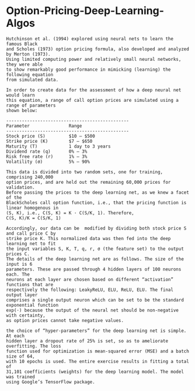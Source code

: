 # Option-Pricing-Deep-Learning-Algos
	Hutchinson et al. (1994) explored using neural nets to learn the famous Black 
	and Scholes (1973) option pricing formula, also developed and analyzed by Merton (1973).
	Using limited computing power and relatively small neural networks, they were able
	to show remarkably good performance in mimicking (learning) the following equation
	from simulated data.

	In order to create data for the assessment of how a deep neural net would learn
	this equation, a range of call option prices are simulated using a range of parameters
	shown below:

	-----------------------------------------------
	Parameter 				Range
	-----------------------------------------------
	Stock price (S) 		$10 – $500
	Strike price (K) 		$7 – $650
	Maturity (T) 			1 day to 3 years
	Dividend rate (q) 		0% – 3%
	Risk free rate (r) 		1% – 3%
	Volatility (σ) 			5% – 90%

	This data is divided into two random sets, one for training, comprising 240,000
	option prices, and are held out the remaining 60,000 prices for validation.
	Before passing the prices to the deep learning net, as we knew a facet of the 
	BlackScholes call option function, i.e., that the pricing function is linear homogenous in
	(S, K), i.e., C(S, K) = K · C(S/K, 1). Therefore,
	C(S, K)/K = C(S/K, 1)

	Accordingly, our data can be  modified by dividing both stock price S and call price C by
	strike price K. This normalized data was then fed into the deep learning net to fit
	the input variables S, K, T, q, r, σ (the feature set) to the output prices C.
	The details of the deep learning net are as follows. The size of the input is 6
	parameters. These are passed through 4 hidden layers of 100 neurons each. The
	neurons at each layer are chosen based on different “activation” functions that are
	respectively the following: LeakyReLU, ELU, ReLU, ELU. The final output layer
	comprises a single output neuron which can be set to be the standard exponential function
	exp(·) because the output of the neural net should be non-negative with certainty,
	as option prices cannot take negative values.

	the choice of “hyper-parameters” for the deep learning net is simple. At each
	hidden layer a dropout rate of 25% is set, so as to ameliorate overfitting. The loss
	function used for optimization is mean-squared error (MSE) and a batch size of 64, 
	with 10 epochs is used. The entire exercise results in fitting a total of
	31,101 coefficients (weights) for the deep learning model. The model was trained
	using Google’s TensorFlow package. 
